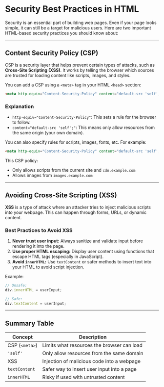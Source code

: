 # Security Best Practices in HTML

Security is an essential part of building web pages. Even if your page looks simple, it can still be a target for malicious users. Here are two important HTML-based security practices you should know about:

---

## Content Security Policy (CSP)

CSP is a security layer that helps prevent certain types of attacks, such as **Cross-Site Scripting (XSS)**. It works by telling the browser which sources are trusted for loading content like scripts, images, and styles.

You can add a CSP using a `<meta>` tag in your HTML `<head>` section:

```html
<meta http-equiv="Content-Security-Policy" content="default-src 'self';">
```

### Explanation

* `http-equiv="Content-Security-Policy"`: This sets a rule for the browser to follow.
* `content="default-src 'self';"`: This means only allow resources from the same origin (your own domain).

You can also specify rules for scripts, images, fonts, etc. For example:

```html
<meta http-equiv="Content-Security-Policy" content="default-src 'self'; img-src https://images.example.com; script-src 'self' https://cdn.example.com">
```

This CSP policy:

* Only allows scripts from the current site and `cdn.example.com`
* Allows images from `images.example.com`

---

## Avoiding Cross-Site Scripting (XSS)

**XSS** is a type of attack where an attacker tries to inject malicious scripts into your webpage. This can happen through forms, URLs, or dynamic content.

### Best Practices to Avoid XSS

1. **Never trust user input:** Always sanitize and validate input before rendering it into the page.
2. **Use proper HTML escaping:** Display user content using functions that escape HTML tags (especially in JavaScript).
3. **Avoid `innerHTML`:** Use `textContent` or safer methods to insert text into your HTML to avoid script injection.

Example:

```javascript
// Unsafe:
div.innerHTML = userInput;

// Safe:
div.textContent = userInput;
```

---

## Summary Table

| Concept        | Description                                |
| -------------- | ------------------------------------------ |
| CSP (`<meta>`) | Limits what resources the browser can load |
| `'self'`       | Only allow resources from the same domain  |
| XSS            | Injection of malicious code into a webpage |
| `textContent`  | Safer way to insert user input into a page |
| `innerHTML`    | Risky if used with untrusted content       |
